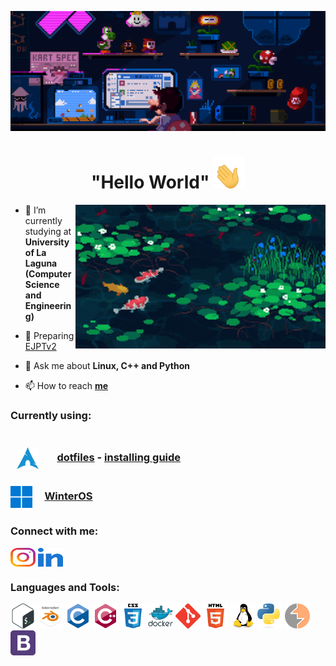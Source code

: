 [![MasterHead](assets/masterhead.gif)]()
<h1 align="center"> "Hello World"
<img src="assets/hand_waving.gif" width="50" height="50">
</h1>
<!-- <p align="left"> <img src="https://komarev.com/ghpvc/?username=mag4no10&label=Profile%20views&color=b400f5&style=flat" alt="mag4no10" /> </p>
-->
<img align="right" alt="Coding" width="400" src="assets/pond.gif">


- 🔭 I’m currently studying at **University of La Laguna <br> (Computer Science and Engineering)**

- 🌱 Preparing [EJPTv2](https://security.ine.com/certifications/ejpt-certification/)

- 💬 Ask me about **Linux, C++ and Python**

- 📫 How to reach [**me**](mailto:jonayfg8@gmail.com)


### Currently using: <br><br> <p><img style="vertical-align:middle; margin:5px 10px" height=35 width=35 src="assets/arch_blue.svg"> &nbsp; &nbsp; [dotfiles](https://github.com/mag4no10/LinuxDotfiles) - [installing guide](https://github.com/mag4no10/arch-linux-guide)</p> <p><img style="vertical-align:middle; margin:5px 0px;" height=35 width=35 src="assets/windows_blue.png"> &nbsp; &nbsp; [WinterOS](https://www.youtube.com/@WinterOS)</p>
<h3 align="left">Connect with me:</h3>
<p align="left">
<a href="https://instagram.com/jonaygarciaa_" target="_blank"><img align="center" src="assets/instagram.svg" alt="jonaygarciaa_" height="30" width="40" /></a>
<a href="https://www.linkedin.com/in/jonay-faas-garcia-85125022b/" target="_blank"> <img align="center" src="assets/linked-in-alt.svg" height="30" width="40" target="_blank"></a>
</p>
<h3 align="left">Languages and Tools:</h3>
<p align="left"> 
  <img src="assets/bash.svg" alt="bash" width="40" height="40"/>
  <img src="assets/blender.svg" alt="blender" width="40" height="40"/>
  <img src="assets/c.svg" alt="c" width="40" height="40"/>
  <img src="assets/c++.svg" alt="cplusplus" width="40" height="40"/>
  <img src="assets/css.svg" alt="css3" width="40" height="40"/>
  <img src="assets/docker.svg" alt="docker" width="40" height="40"/>
  <img src="assets/git.svg" alt="git" width="40" height="40"/>
  <img src="assets/html5.svg" alt="html5" width="40" height="40"/>
  <img src="assets/linux.svg" alt="linux" width="40" height="40"/>
  <img src="assets/python.svg" alt="python" width="40" height="40"/>
  <img src="assets/burpsuite.svg" alt="burpsuite" width="40" height="40"/>
  <img src="assets/bootstrap.svg" alt="bootstrap" width="40" height="40" />
</p>

<!--
<h3 align="left"> Hacking stats:</h3>

![tryhackme stats](https://raw.githubusercontent.com/mag4no10/mag4no10/master/assets/thm_propic.png) ![hackthebox stats](http://www.hackthebox.eu/badge/image/966754)
-->
